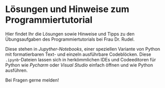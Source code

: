 # Lösungen und Hinweise zum Programmiertutorial 

Hier findet Ihr die Lösungen sowie Hinweise und Tipps zu den Übungsaufgaben des Programmiertutorials bei Frau Dr. Rudel.

Diese stehen in *Jupyther-Notebooks*, einer speziellen Variante von Python mit formatierbaren Text- und einzeln ausführbare Codeblöcken. Diese `.ipynb`-Dateien lassen sich in herkömmlichen IDEs und Codeeditoren für Python wie *Pycharm* oder *Visual Studio* einfach öffnen und wie Python ausführen.

Bei Fragen gerne melden!
